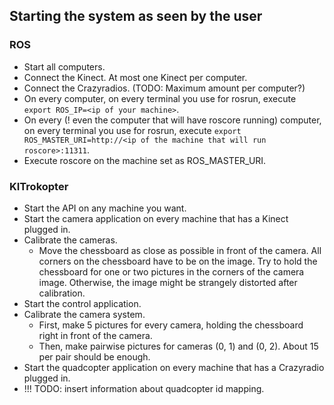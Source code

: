 Starting the system as seen by the user
---------------------------------------

### ROS

* Start all computers.
* Connect the Kinect. At most one Kinect per computer.
* Connect the Crazyradios. (TODO: Maximum amount per computer?)
* On every computer, on every terminal you use for rosrun, execute `export ROS_IP=<ip of your machine>`.
* On every (! even the computer that will have roscore running) computer, on every terminal you use for rosrun, execute `export ROS_MASTER_URI=http://<ip of the machine that will run roscore>:11311`.
* Execute roscore on the machine set as ROS_MASTER_URI.

### KITrokopter

* Start the API on any machine you want.
* Start the camera application on every machine that has a Kinect plugged in.
* Calibrate the cameras.
  * Move the chessboard as close as possible in front of the camera. All corners on the chessboard have to be on the image. Try to hold the chessboard for one or two pictures in the corners of the camera image. Otherwise, the image might be strangely distorted after calibration.
* Start the control application.
* Calibrate the camera system.
  * First, make 5 pictures for every camera, holding the chessboard right in front of the camera.
  * Then, make pairwise pictures for cameras (0, 1) and (0, 2). About 15 per pair should be enough.
* Start the quadcopter application on every machine that has a Crazyradio plugged in.
* !!! TODO: insert information about quadcopter id mapping.
